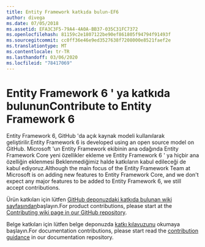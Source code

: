 ```yaml
---
title: Entity Framework katkıda bulun-EF6
author: divega
ms.date: 07/05/2018
ms.assetid: EFA3C3F5-79A4-4A0A-BB37-035C31FC7372
ms.openlocfilehash: 81159c2e1807122be90ef861805f94794f91493f
ms.sourcegitcommit: cc0ff36e46e9ed3527638f7208000e8521faef2e
ms.translationtype: MT
ms.contentlocale: tr-TR
ms.lasthandoff: 03/06/2020
ms.locfileid: "78417069"
---
```

# <a name="contribute-to-entity-framework-6"></a><span data-ttu-id="f0a69-102">Entity Framework 6 ' ya katkıda bulunun</span><span class="sxs-lookup"><span data-stu-id="f0a69-102">Contribute to Entity Framework 6</span></span>
<span data-ttu-id="f0a69-103">Entity Framework 6, GitHub 'da açık kaynak modeli kullanılarak geliştirilir.</span><span class="sxs-lookup"><span data-stu-id="f0a69-103">Entity Framework 6 is developed using an open source model on GitHub.</span></span> <span data-ttu-id="f0a69-104">Microsoft 'un Entity Framework ekibinin ana odağında Entity Framework Core yeni özellikler ekleme ve Entity Framework 6 ' ya hiçbir ana özelliğin eklenmesi Beklenmediğimiz halde katkıların kabul edileceği de kabul ediyoruz.</span><span class="sxs-lookup"><span data-stu-id="f0a69-104">Although the main focus of the Entity Framework Team at Microsoft is on adding new features to Entity Framework Core, and we don't expect any major features to be added to Entity Framework 6, we still accept contributions.</span></span>

<span data-ttu-id="f0a69-105">Ürün katkıları için lütfen [GitHub deponuzdaki katkıda bulunan wiki sayfasından](https://github.com/aspnet/EntityFramework6/wiki/Contributing)başlayın.</span><span class="sxs-lookup"><span data-stu-id="f0a69-105">For product contributions, please start at the [Contributing wiki page in our GitHub repository](https://github.com/aspnet/EntityFramework6/wiki/Contributing).</span></span>

<span data-ttu-id="f0a69-106">Belge katkıları için lütfen belge deponuzda [katkı kılavuzunu](https://github.com/dotnet/EntityFramework.Docs/blob/master/CONTRIBUTING.md) okumaya başlayın.</span><span class="sxs-lookup"><span data-stu-id="f0a69-106">For documentation contributions, please start read the [contribution guidance](https://github.com/dotnet/EntityFramework.Docs/blob/master/CONTRIBUTING.md) in our documentation repository.</span></span>
